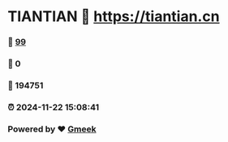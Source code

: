 # TIANTIAN :link: https://tiantian.cn 
### :page_facing_up: [99](https://tiantian.cn/tag.html) 
### :speech_balloon: 0 
### :hibiscus: 194751 
### :alarm_clock: 2024-11-22 15:08:41 
### Powered by :heart: [Gmeek](https://github.com/Meekdai/Gmeek)
